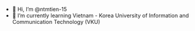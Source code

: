 - 👋 Hi, I’m @ntmtien-15
- 🌱 I’m currently learning Vietnam - Korea University of Information and Communication Technology (VKU)

<!---
ntmtien-15/ntmtien-15 is a ✨ special ✨ repository because its `README.md` (this file) appears on your GitHub profile.
You can click the Preview link to take a look at your changes.
--->
